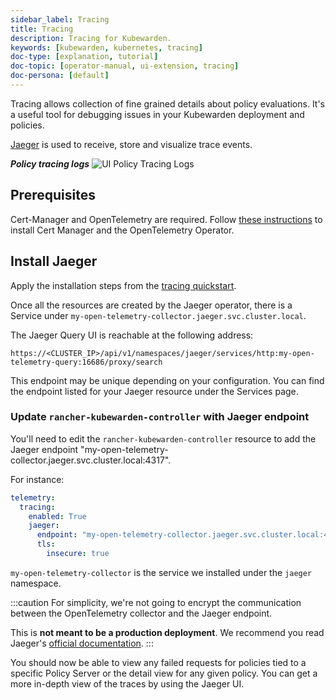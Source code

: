 ```yaml
---
sidebar_label: Tracing
title: Tracing
description: Tracing for Kubewarden.
keywords: [kubewarden, kubernetes, tracing]
doc-type: [explanation, tutorial]
doc-topic: [operator-manual, ui-extension, tracing]
doc-persona: [default]
---
```


<head>
  <link rel="canonical" href="https://docs.kubewarden.io/operator-manual/ui-extension/tracing"/>
</head>

Tracing allows collection of fine grained details about policy evaluations.
It's a useful tool for debugging issues in your Kubewarden deployment and policies.

[Jaeger](https://www.jaegertracing.io/) is used to receive, store and visualize trace events.

**_Policy tracing logs_**
![UI Policy Tracing Logs](/img/ui_policy_tracing.png)

## Prerequisites

Cert-Manager and OpenTelemetry are required.
Follow [these instructions](../telemetry/opentelemetry/01-quickstart.md#install-opentelemetry) to install Cert Manager and the OpenTelemetry Operator.

## Install Jaeger

Apply the installation steps from the [tracing quickstart](../telemetry/tracing/01-quickstart.md#install-jaeger).

Once all the resources are created by the Jaeger operator, there is a
Service under `my-open-telemetry-collector.jaeger.svc.cluster.local`.

The Jaeger Query UI is reachable at the following address:

```console
https://<CLUSTER_IP>/api/v1/namespaces/jaeger/services/http:my-open-telemetry-query:16686/proxy/search
```

This endpoint may be unique depending on your configuration.
You can find the endpoint listed for your Jaeger resource under the Services page.

### Update `rancher-kubewarden-controller` with Jaeger endpoint

You'll need to edit the `rancher-kubewarden-controller` resource to add the Jaeger endpoint "my-open-telemetry-collector.jaeger.svc.cluster.local:4317".

For instance:

```yaml
telemetry:
  tracing:
    enabled: True
    jaeger:
      endpoint: "my-open-telemetry-collector.jaeger.svc.cluster.local:4317"
      tls:
        insecure: true
```

`my-open-telemetry-collector` is the service we installed under the `jaeger` namespace.

:::caution
For simplicity, we're not going to encrypt the communication between the
OpenTelemetry collector and the Jaeger endpoint.

This is **not meant to be a production deployment**.
We recommend
you read Jaeger's [official documentation](https://www.jaegertracing.io/docs/latest/operator/).
:::

You should now be able to view any failed requests for policies tied to a specific Policy Server or the detail view for any given policy.
You can get a more in-depth view of the traces by using the Jaeger UI.
